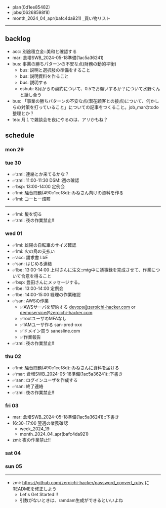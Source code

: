 
- plan(0d1ee85482)
- jobs(06268598f8)
- month_2024_04_apr(bafc4da921)
_買い物リスト
---

## backlog
- acc: 別途積立金::美和と確認する
- mar: 倉増SWB_2024-05-18準備(1ac5a36241)
- bus: 事業の勝ちパターンの不安な点(財務の動的平衡)
  - bus: 説明と選択肢の準備をすること
  - bus: 説明資料を作ること
  - bus: 説明する
  - eshub: 8月からの契約について、0.5でお願いするか？について水野くんと話し合う
- bus: 「事業の勝ちパターンの不安な点(潜在顧客との接点)について、何かしらの対策を打っていること」についての記事をつくること。job_marのtodo整理とか？
- tea: 月１で雑談会を夜にやるのは、アリかもね？


## schedule
### mon 29

### tue 30
- ✅zmi: 連絡とか来てるかな？
- ✅zmi: 11:00-11:30 DSM::週の確認
- ✅bsp: 13:00-14:00 定例会
- ✅lmi: 騒音問題(490c1ccf8d)::みねさん向けの資料を作る
- ✅lmi: コーヒー焙煎
---
- ✅lmi: 髪を切る
- ✅zmi: 夜の作業禁止!!


### wed 01
- ✅lmi: 雄陽の自転車のサイズ確認
- ✅lmi: 火の鳥の支払い
- ✅acc: 請求書 LbE
- ✅san: はじめる連絡
- ✅lbe: 13:00-14:00 上村さんに注文::mtg中に議事録を完成させて、作業について合意を得ること
- ✅bsp: 豊田さんにメッセージする。
- ✅lbe: 13:00-14:00 定例会
- ✅lbe: 14:00-15:00 経理の作業確認
- ✅san: AWSの作業
  - ✅AWSサーバを契約する devops@zeroichi-hacker.com or demoservice@zeroichi-hacker.com
  - ✅rootユーザのMFAなし
  - ✅IAMユーザ作る san-prod-xxx
  - ✅ドメイン買う sanesline.com
  - ✅作業報告
- ✅zmi: 夜の作業禁止!!

### thu 02
- ✅lmi: 騒音問題(490c1ccf8d)::みねさんに資料を届ける
- ✅mar: 倉増SWB_2024-05-18準備(1ac5a36241)::下書き
- ✅san: ログインユーザを作成する
- ✅san: 終了連絡
- ✅zmi: 夜の作業禁止!!

### fri 03
- mar: 倉増SWB_2024-05-18準備(1ac5a36241)::下書き
- 16:30-17:00 翌週の業務確認
  - week_2024_19
  - month_2024_04_apr(bafc4da921)
- zmi: 夜の作業禁止!!


### sat 04
### sun 05

---

- zmi: https://github.com/zeroichi-hacker/password_convert_ruby にREADMEを修正しよう
  - Let's Get Started !!
  - 引数がないときは、ramdam生成ができるといいよね
